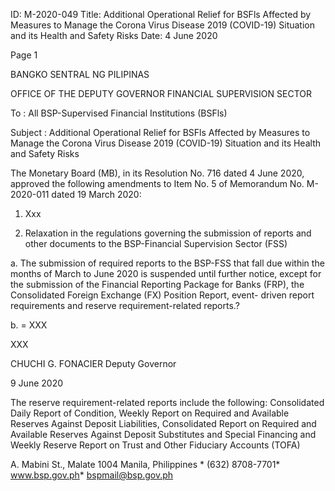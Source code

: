 ID: M-2020-049
Title: Additional Operational Relief for BSFls Affected by Measures to Manage the Corona Virus Disease 2019 (COVID-19) Situation and its Health and Safety Risks
Date: 4 June 2020

Page 1

BANGKO SENTRAL NG PILIPINAS

OFFICE OF THE DEPUTY GOVERNOR FINANCIAL SUPERVISION SECTOR

To : All BSP-Supervised Financial Institutions (BSFls)

Subject : Additional Operational Relief for BSFls Affected by Measures to Manage the Corona Virus Disease 2019 (COVID-19) Situation and its Health and Safety Risks

The Monetary Board (MB), in its Resolution No. 716 dated 4 June 2020, approved the following amendments to Item No. 5 of Memorandum No. M-2020-011 dated 19 March 2020:

1. Xxx

5. Relaxation in the regulations governing the submission of reports and other documents to the BSP-Financial Supervision Sector (FSS)

a. The submission of required reports to the BSP-FSS that fall due within the months of March to June 2020 is suspended until further notice, except for the submission of the Financial Reporting Package for Banks (FRP), the Consolidated Foreign Exchange (FX) Position Report, event- driven report requirements and reserve requirement-related reports.?

b. = XXX

XXX

CHUCHI G. FONACIER Deputy Governor

9 June 2020

The reserve requirement-related reports include the following: Consolidated Daily Report of Condition, Weekly Report on Required and Available Reserves Against Deposit Liabilities, Consolidated Report on Required and Available Reserves Against Deposit Substitutes and Special Financing and Weekly Reserve Report on Trust and Other Fiduciary Accounts (TOFA)

A. Mabini St., Malate 1004 Manila, Philippines * (632) 8708-7701* www.bsp.gov.ph* bspmail@bsp.gov.ph